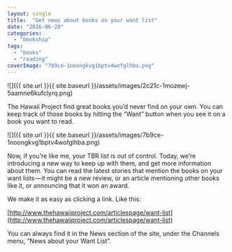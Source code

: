 ```yaml
---
layout: single
title:  "Get news about books on your want list"
date: "2016-06-28"
categories: 
  - "bookship"
tags: 
  - "books"
  - "reading"
coverImage: "7b9ce-1noongkvg1bptv4wofglhba.png"
---
```


![]({{ site.url }}{{ site.baseurl }}/assets/images/2c21c-1mozewj-5aamne6kufclyrq.png)

The Hawaii Project find great books you’d never find on your own. You can keep track of those books by hitting the “Want” button when you see it on a book you want to read.

![]({{ site.url }}{{ site.baseurl }}/assets/images/7b9ce-1noongkvg1bptv4wofglhba.png)

Now, if you’re like me, your TBR list is out of control. Today, we’re introducing a new way to keep up with them, and get more information about them. You can read the latest stories that mention the books on your want lists — it might be a new review, or an article mentioning other books like it, or announcing that it won an award.

We make it as easy as clicking a link. Like this:

[http://www.thehawaiiproject.com/articlespage/want-list](http://www.thehawaiiproject.com/articlespage/want-list)

You can always find it in the News section of the site, under the Channels menu, “News about your Want List”.
